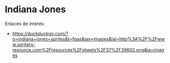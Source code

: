 
# Indiana Jones

Enlaces de interés:
* https://duckduckgo.com/?q=indiana+jones+sprites&t=fpas&iax=images&iai=http%3A%2F%2Fwww.spriters-resource.com%2Fresources%2Fsheets%2F37%2F39602.png&ia=images
